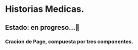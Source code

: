 # Historias Medicas.

## Estado: en progreso...🚀

### Cracion de Page, compuesta por tres componentes.
